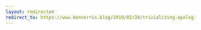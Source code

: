 ```yaml
---
layout: redirected
redirect_to: https://www.bennorris.blog/2019/02/20/trivializing-apologies.html
---
```


